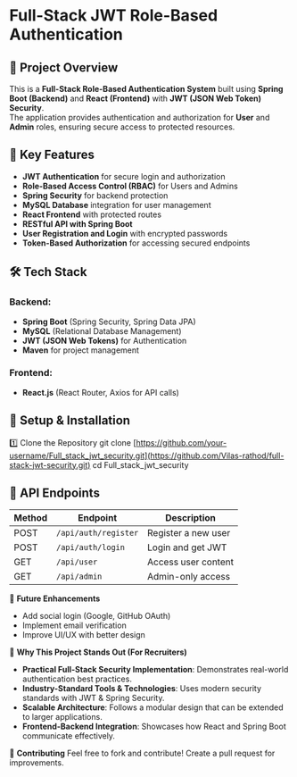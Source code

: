 # Full-Stack JWT Role-Based Authentication

## 🚀 Project Overview  
This is a **Full-Stack Role-Based Authentication System** built using **Spring Boot (Backend)** and **React (Frontend)** with **JWT (JSON Web Token) Security**.  
The application provides authentication and authorization for **User** and **Admin** roles, ensuring secure access to protected resources.  

## 🔑 Key Features  
- **JWT Authentication** for secure login and authorization  
- **Role-Based Access Control (RBAC)** for Users and Admins  
- **Spring Security** for backend protection  
- **MySQL Database** integration for user management  
- **React Frontend** with protected routes  
- **RESTful API with Spring Boot**  
- **User Registration and Login** with encrypted passwords  
- **Token-Based Authorization** for accessing secured endpoints  

## 🛠️ Tech Stack  

### **Backend:**  
- **Spring Boot** (Spring Security, Spring Data JPA)  
- **MySQL** (Relational Database Management)  
- **JWT (JSON Web Tokens)** for Authentication  
- **Maven** for project management  

### **Frontend:**  
- **React.js** (React Router, Axios for API calls)  


## 🔧 Setup & Installation

1️⃣ Clone the Repository
git clone [https://github.com/your-username/Full_stack_jwt_security.git](https://github.com/Vilas-rathod/full-stack-jwt-security.git)
cd Full_stack_jwt_security

## 🔗 API Endpoints

| Method | Endpoint            | Description            |
|--------|---------------------|------------------------|
| POST   | `/api/auth/register` | Register a new user   |
| POST   | `/api/auth/login`    | Login and get JWT     |
| GET    | `/api/user`          | Access user content   |
| GET    | `/api/admin`         | Admin-only access     |


🎯 **Future Enhancements**
- Add social login (Google, GitHub OAuth)
- Implement email verification
- Improve UI/UX with better design

📢 **Why This Project Stands Out (For Recruiters)**
- **Practical Full-Stack Security Implementation**: Demonstrates real-world authentication best practices.
- **Industry-Standard Tools & Technologies**: Uses modern security standards with JWT & Spring Security.
- **Scalable Architecture**: Follows a modular design that can be extended to larger applications.
- **Frontend-Backend Integration**: Showcases how React and Spring Boot communicate effectively.

🤝 **Contributing**
Feel free to fork and contribute! Create a pull request for improvements.

